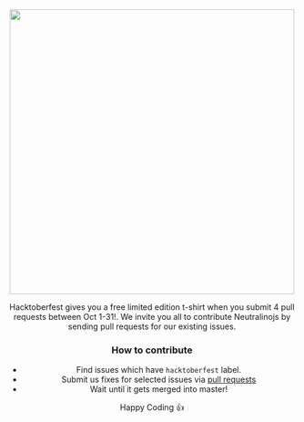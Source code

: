 <div align="center">
  <img src="https://hacktoberfest.digitalocean.com/assets/logo-hf19-full-10f3c000cea930c76acc1dedc516ea7118b95353220869a3051848e45ff1d656.svg" width="500">
<div align="center">

Hacktoberfest gives you a free limited edition t-shirt when you submit 4 pull requests between Oct 1-31!. We invite you all to contribute Neutralinojs by sending pull requests for our existing issues.

### How to contribute

- Find issues which have `hacktoberfest` label.
- Submit us fixes for selected issues via [pull requests](https://help.github.com/en/articles/about-pull-requests) 
- Wait until it gets merged into master!

Happy Coding :+1: 
